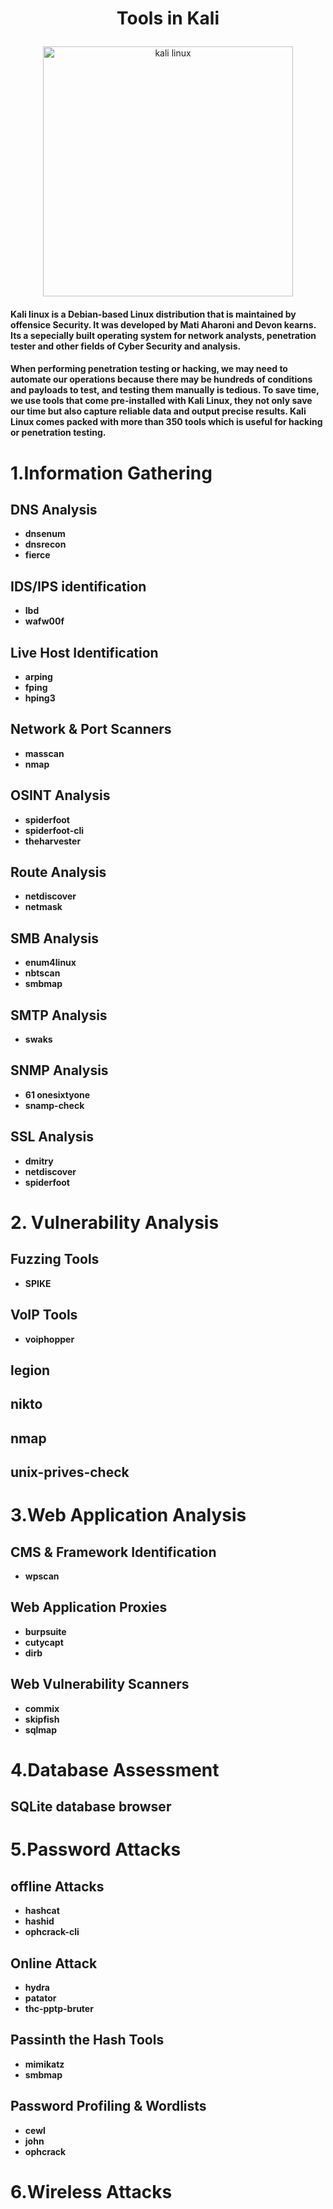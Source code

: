 # <p align="center"> Tools in Kali </p>
<p align="center">
          <img src="https://i.stack.imgur.com/Gns38.png" width="400" alt="kali linux"/> <br/>
</p>

#### Kali linux is a Debian-based Linux distribution that is maintained by offensice Security. It was developed by Mati Aharoni and Devon kearns. Its a sepecially built operating system for network analysts, penetration tester and other fields of Cyber Security and analysis.

#### When performing penetration testing or hacking, we may need to automate our operations because there may be hundreds of conditions and payloads to test, and testing them manually is tedious. To save time, we use tools that come pre-installed with Kali Linux, they not only save our time but also capture reliable data and output precise results. Kali Linux comes packed with more than 350 tools which is useful for hacking or penetration testing.

# 1.Information Gathering 

## DNS Analysis
- **dnsenum**
- **dnsrecon**
- **fierce**
## IDS/IPS identification
- **lbd**
- **wafw00f**
## Live Host Identification
- **arping**
- **fping**
- **hping3**
## Network & Port Scanners
- **masscan**
- **nmap**
## OSINT Analysis
- **spiderfoot**
- **spiderfoot-cli**
- **theharvester**
## Route Analysis
- **netdiscover**
- **netmask**
## SMB Analysis
- **enum4linux**
- **nbtscan**
- **smbmap**
## SMTP Analysis
- **swaks**
## SNMP Analysis
- **61 onesixtyone**
- **snamp-check**
## SSL Analysis
- **dmitry**
- **netdiscover**
- **spiderfoot**
# 2. Vulnerability Analysis
## Fuzzing Tools
- **SPIKE**
## VoIP Tools
- **voiphopper**
## legion
## nikto
## nmap
## unix-prives-check
# 3.Web Application Analysis
## CMS & Framework Identification
- **wpscan**
## Web Application Proxies
- **burpsuite**
- **cutycapt**
- **dirb**
## Web Vulnerability Scanners
- **commix**
- **skipfish**
- **sqlmap**
# 4.Database Assessment
## SQLite database browser
# 5.Password Attacks
## offline Attacks
- **hashcat**
- **hashid**
- **ophcrack-cli**
## Online Attack
- **hydra**
- **patator**
- **thc-pptp-bruter**
## Passinth the Hash Tools
- **mimikatz**
- **smbmap**
## Password Profiling & Wordlists
- **cewl**
- **john**
- **ophcrack**
# 6.Wireless Attacks






